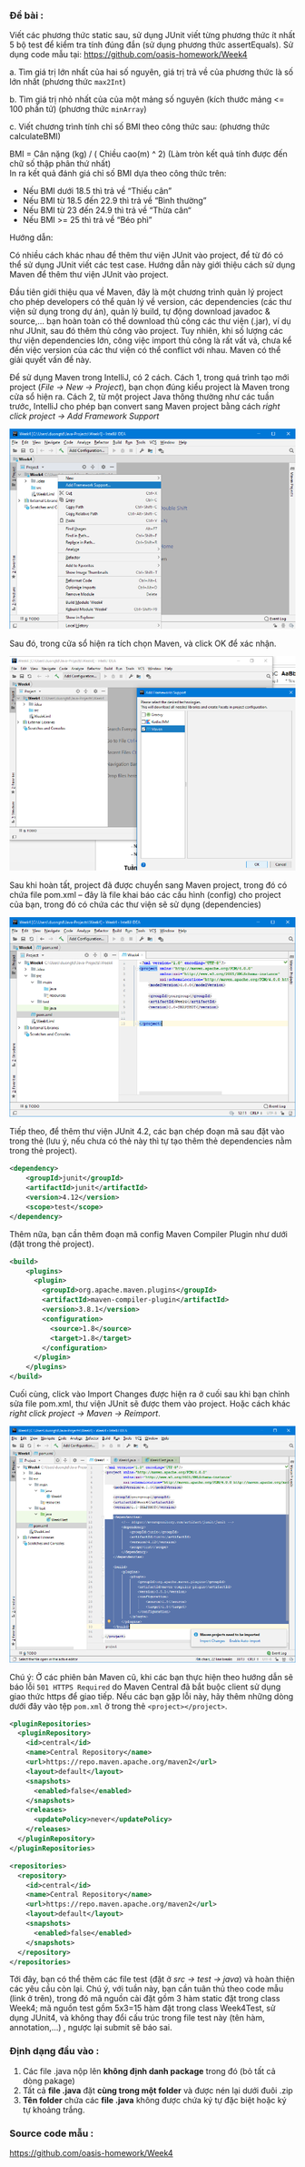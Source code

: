 ### Đề bài :

Viết các phương thức static sau, sử dụng JUnit viết từng phương thức ít nhất 5 bộ test để kiểm tra tính đúng đắn (sử dụng phương thức assertEquals). 
Sử dụng code mẫu tại: https://github.com/oasis-homework/Week4

a. Tìm giá trị lớn nhất của hai số nguyên, giá trị trả về của phương thức là số lớn nhất (phương thức `max2Int`)

b. Tìm giá trị nhỏ nhất của của một mảng số nguyên (kích thước mảng <= 100 phần tử) (phương thức `minArray`)

c. Viết chương trình tính chỉ số BMI theo công thức sau: (phương thức calculateBMI)

BMI = Cân nặng (kg) / ( Chiều cao(m) ^ 2) (Làm tròn kết quả tính được đến chữ số thập phân thứ nhất)  
In ra kết quả đánh giá chỉ số BMI dựa theo công thức trên:

- Nếu BMI dưới 18.5 thì trả về “Thiếu cân”
- Nếu BMI từ 18.5 đến 22.9 thì trả về “Bình thường”
- Nếu BMI từ 23 đến 24.9 thì trả về “Thừa cân“
- Nếu BMI >= 25 thì trả về “Béo phì”

Hướng dẫn:

Có nhiều cách khác nhau để thêm thư viện JUnit vào project, để từ đó có thể sử dụng JUnit viết các test case. 
Hướng dẫn này giới thiệu cách sử dụng Maven để thêm thư viện JUnit vào project.

Đầu tiên giới thiệu qua về Maven, đây là một chương trình quản lý project cho phép developers có thể quản lý về version, các dependencies (các thư viện sử dụng trong dự án), quản lý build, tự động download javadoc & source,… 
bạn hoàn toàn có thể download thủ công các thư viện (.jar), ví dụ như JUnit, sau đó thêm thủ công vào project. 
Tuy nhiên, khi số lượng các thư viện dependencies lớn, công việc import thủ công là rất vất vả, chưa kể đến việc version của các thư viện có thể conflict với nhau. 
Maven có thể giải quyết vấn đề này.

Để sử dụng Maven trong IntelliJ, có 2 cách. 
Cách 1, trong quá trình tạo mới project (_File -> New -> Project_), bạn chọn đúng kiểu project là Maven trong cửa sổ hiện ra. 
Cách 2, từ một project Java thông thường như các tuần trước, IntelliJ cho phép bạn convert sang Maven project bằng cách _right click project -> Add Framework Support_

![w4_anh1.png](w4_anh1.png)

Sau đó, trong cửa sổ hiện ra tích chọn Maven, và click OK để xác nhận.

![w4_anh2.png](w4_anh2.png)

Sau khi hoàn tất, project đã được chuyển sang Maven project, trong đó có chứa file pom.xml – đây là file khai báo các cấu hình (config) cho project của bạn, trong đó có chứa các thư viện sẽ sử dụng (dependencies)

![w4_anh3.png](w4_anh3.png)

Tiếp theo, để thêm thư viện JUnit 4.2, các bạn chép đoạn mã sau đặt vào trong thẻ <dependencies> </dependencies> (lưu ý, nếu chưa có thẻ này thì tự tạo thêm thẻ dependencies nằm trong thẻ project).

```xml
<dependency>
    <groupId>junit</groupId>
    <artifactId>junit</artifactId>
    <version>4.12</version>
    <scope>test</scope>
</dependency>
```

Thêm nữa, bạn cần thêm đoạn mã config Maven Compiler Plugin như dưới (đặt trong thẻ project).

```xml
<build>
    <plugins>
      <plugin>
        <groupId>org.apache.maven.plugins</groupId>
        <artifactId>maven-compiler-plugin</artifactId>
        <version>3.8.1</version>
        <configuration>
          <source>1.8</source>
          <target>1.8</target>
        </configuration>
      </plugin>
    </plugins>
</build>
```

Cuối cùng, click vào Import Changes được hiện ra ở cuối sau khi bạn chỉnh sửa file pom.xml, thư viện JUnit sẽ được them vào project. Hoặc cách khác _right click project -> Maven -> Reimport_.

![w4_anh6.png](w4_anh6.png)

Chú ý: Ở các phiên bản Maven cũ, khi các bạn thực hiện theo hướng dẫn sẽ báo lỗi `501 HTTPS Required` do Maven Central đã bắt buộc client sử dụng giao thức https để giao tiếp. 
Nếu các bạn gặp lỗi này, hãy thêm những dòng dưới đây vào tệp `pom.xml` ở trong thẻ `<project></project>`.

```xml
<pluginRepositories>
  <pluginRepository>
    <id>central</id>
    <name>Central Repository</name>
    <url>https://repo.maven.apache.org/maven2</url>
    <layout>default</layout>
    <snapshots>
      <enabled>false</enabled>
    </snapshots>
    <releases>
      <updatePolicy>never</updatePolicy>
    </releases>
  </pluginRepository>
</pluginRepositories>
```

```xml
<repositories>
  <repository>
    <id>central</id>
    <name>Central Repository</name>
    <url>https://repo.maven.apache.org/maven2</url>
    <layout>default</layout>
    <snapshots>
      <enabled>false</enabled>
    </snapshots>
  </repository>
</repositories>
```

Tới đây, bạn có thể thêm các file test (đặt ở _src -> test -> java_) và hoàn thiện các yêu cầu còn lại. Chú ý, với tuần này, bạn cần tuân thủ theo code mẫu (link ở trên), trong đó mã nguồn cài đặt gồm 3 hàm static đặt trong class Week4; mã nguồn test gồm 5x3=15 hàm đặt trong class Week4Test, sử dụng JUnit4, và không thay đổi cấu trúc trong file test này (tên hàm, annotation,…) , ngược lại submit sẽ báo sai.

### Định dạng đầu vào :

1. Các file .java nộp lên **không định danh package** trong đó (bỏ tất cả dòng pakage)
2. Tất cả **file .java** đặt **cùng trong một folder** và được nén lại dưới đuôi .zip
3. **Tên folder** chứa các **file .java** không được chứa ký tự đặc biệt hoặc ký tự khoảng trắng.

### Source code mẫu :

https://github.com/oasis-homework/Week4